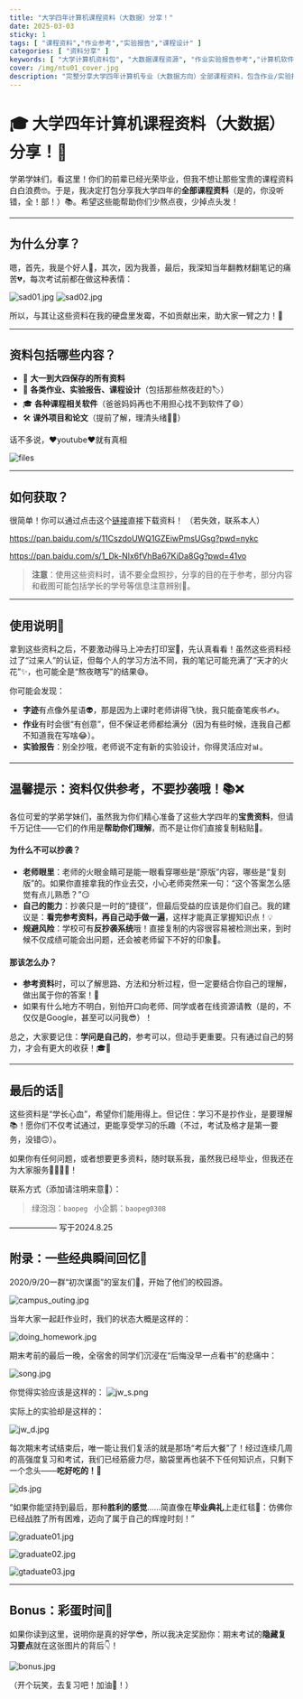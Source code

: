 ```yaml
---
title: "大学四年计算机课程资料（大数据）分享！"
date: 2025-03-03
sticky: 1
tags: [ "课程资料","作业参考","实验报告","课程设计" ]
categories: [ "资料分享" ]
keywords: [ "大学计算机资料包", "大数据课程资源", "作业实验报告参考","计算机软件合集","课程设计模板" ]
cover: /img/ntu01_cover.jpg
description: "完整分享大学四年计算机专业（大数据方向）全部课程资料，包含作业/实验报告/课程设计/软件合集/课外项目等资源，提供百度云盘下载链接"
---
```


# 🎓 大学四年计算机课程资料（大数据）分享！🎉

学弟学妹们，看这里！你们的前辈已经光荣毕业，但我不想让那些宝贵的课程资料白白浪费🤓。于是，我决定打包分享我大学四年的**全部课程资料**（是的，你没听错，全！部！）📚。希望这些能帮助你们少熬点夜，少掉点头发！

---

## 为什么分享？
嗯，首先，我是个好人🤣，其次，因为我善，最后，我深知当年翻教材翻笔记的痛苦💔，每次考试前都在做这种表情：

![sad01.jpg](sad01.jpg) ![sad02.jpg](sad02.jpg)

所以，与其让这些资料在我的硬盘里发霉，不如贡献出来，助大家一臂之力！💪

---

## 资料包括哪些内容？
- 📘 **大一到大四保存的所有资料**
- 📐 **各类作业、实验报告、课程设计**（包括那些熬夜赶的🏷）
- 🎓 **各种课程相关软件**（爸爸妈妈再也不用担心找不到软件了😄）
- 🛠 **课外项目和论文**（提前了解，理清头绪👨‍🏫）

话不多说，❤️youtube❤️就有真相

![files](files.png)

---

## 如何获取？
很简单！你可以通过点击这个[链接](https://pan.baidu.com/s/11CszdoUWQ1GZEiwPmsUGsg?pwd=nykc )直接下载资料！ （若失效，联系本人）

https://pan.baidu.com/s/11CszdoUWQ1GZEiwPmsUGsg?pwd=nykc

https://pan.baidu.com/s/1_Dk-Nlx6fVhBa67KiDa8Gg?pwd=41vo  

> **注意**：使用这些资料时，请不要全盘照抄，分享的目的在于参考，部分内容和截图可能包括学长的学号等信息注意辨别👀。

---

## 使用说明📑
拿到这些资料之后，不要激动得马上冲去打印室📠，先认真看看！虽然这些资料经过了“过来人”的认证，但每个人的学习方法不同，我的笔记可能充满了“天才的火花”✨，也可能全是“熬夜瞎写”的结果😅。

你可能会发现：
- **字迹**有点像外星语👽，那是因为上课时老师讲得飞快，我只能奋笔疾书✍️。
- **作业**有时会很“有创意”，但不保证老师都给满分（因为有些时候，连我自己都不知道我在写啥😂）。
- **实验报告**：别全抄哦，老师说不定有新的实验设计，你得灵活应对📊。

---

## 温馨提示：资料仅供参考，不要抄袭哦！📚❌

各位可爱的学弟学妹们，虽然我为你们精心准备了这些大学四年的**宝贵资料**，但请千万记住——它们的作用是**帮助你们理解**，而不是让你们直接复制粘贴📄。

#### 为什么不可以抄袭？
- **老师眼里**：老师的火眼金睛可是能一眼看穿哪些是“原版”内容，哪些是“复刻版”的。如果你直接拿我的作业去交，小心老师突然来一句：“这个答案怎么感觉有点儿熟悉？”😏
- **自己的能力**：抄袭只是一时的“捷径”，但最后受益的应该是你们自己。我的建议是：**看完参考资料，再自己动手做一遍**，这样才能真正掌握知识点！💡
- **规避风险**：学校可有**反抄袭系统**哦！直接复制的内容很容易被检测出来，到时候不仅成绩可能会出问题，还会被老师留下不好的印象🤔。

#### 那该怎么办？
- **参考资料**时，可以了解思路、方法和分析过程，但一定要结合你自己的理解，做出属于你的答案！💪
- 如果有什么地方不明白，别怕开口向老师、同学或者在线资源请教（是的，不仅仅是Google，甚至可以问我😎）！

总之，大家要记住：**学问是自己的**，参考可以，但动手更重要。只有通过自己的努力，才会有更大的收获！🎓🚀

---

## 最后的话👋

这些资料是“学长心血”，希望你们能用得上。但记住：学习不是抄作业，是要理解📚！愿你们不仅考试通过，更能享受学习的乐趣（不过，考试及格才是第一要务，没错🙃）。

如果你有任何问题，或者想要更多资料，随时联系我，虽然我已经毕业，但我还在为大家服务👨‍🏫👩‍🏫！

联系方式（添加请注明来意🐶）：
> 绿泡泡：`baopeg `
> 小企鹅：`baopeg0308`

—————— 写于2024.8.25



## 附录：一些经典瞬间回忆🔮

2020/9/20一群“初次谋面”的室友们🤝，开始了他们的校园游。

![campus_outing.jpg](campus_outing.jpg)

当年大家一起赶作业时，我们的状态大概是这样的：

![doing_homework.jpg](doing_homework.jpg)

期末考前的最后一晚，全宿舍的同学们沉浸在“后悔没早一点看书”的悲痛中：

![song.jpg](song.jpg)

你觉得实验应该是这样的：
![jw_s.png](jw_s.png)

实际上的实验却是这样的：

![jw_d.jpg](jw_d.jpg)

每次期末考试结束后，唯一能让我们复活的就是那场“考后大餐”了！经过连续几周的高强度复习和考试，我们已经筋疲力尽，脑袋里再也装不下任何知识点，只剩下一个念头——**吃好吃的！**🍜

![ds.jpg](ds.jpg)

“如果你能坚持到最后，那种**胜利的感觉**……简直像在**毕业典礼**上走红毯🎉：仿佛你已经战胜了所有困难，迈向了属于自己的辉煌时刻！”

![graduate01.jpg](graduate01.jpg)

![graduate02.jpg](graduate02.jpg)

![gtaduate03.jpg](gtaduate03.jpg)

---

## Bonus：彩蛋时间🥳

如果你读到这里，说明你是真的好学😎，所以我决定奖励你：期末考试的**隐藏复习要点**就在这张图片的背后👇！

![bonus.jpg](bonus.jpg)

（开个玩笑，去复习吧！加油💪！）